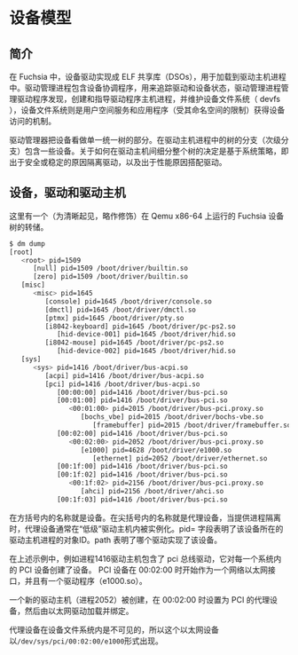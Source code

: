 <!---

# Device model

## Introduction

In Fuchsia, device drivers are implemented as ELF shared libraries (DSOs), which are
loaded into Driver Host processes. The Driver Manager process,
contains the Device Coordinator which keeps track of drivers and devices, manages
the discovery of drivers, the creation and direction of Driver Host processes, and
maintains the Device Filesystem (devfs), which is the mechanism through which userspace
services and applications (constrained by their namespaces) gain access to devices.

The Driver Manager views devices as part of a single unified tree.
The branches (and sub-branches) of that tree consist of some number of
devices within a Driver Host process. The decision as to how to sub-divide
the overall tree among Driver Hosts is based on system policy for isolating
drivers for security or stability reasons and colocating drivers for performance
reasons.

--->

# 设备模型

## 简介

在 Fuchsia 中，设备驱动实现成 ELF 共享库（DSOs），用于加载到驱动主机进程中。驱动管理进程包含设备协调程序，用来追踪驱动和设备状态，驱动管理进程管理驱动程序发现，创建和指导驱动程序主机进程，并维护设备文件系统（ devfs ），设备文件系统则是用户空间服务和应用程序（受其命名空间的限制）获得设备访问的机制。

驱动管理器把设备看做单一统一树的部分。在驱动主机进程中的树的分支（次级分支）包含一些设备。关于如何在驱动主机间细分整个树的决定是基于系统策略，即出于安全或稳定的原因隔离驱动，以及出于性能原因搭配驱动。

<!---

## Devices, Drivers, and Driver Hosts

Here's a (slightly trimmed for clarity) dump of the tree of devices in
Fuchsia running on Qemu x86-64:

--->

## 设备，驱动和驱动主机

这里有一个（为清晰起见，略作修饰）在 Qemu x86-64 上运行的 Fuchsia 设备树的转储。

```sh
$ dm dump
[root]
   <root> pid=1509
      [null] pid=1509 /boot/driver/builtin.so
      [zero] pid=1509 /boot/driver/builtin.so
   [misc]
      <misc> pid=1645
         [console] pid=1645 /boot/driver/console.so
         [dmctl] pid=1645 /boot/driver/dmctl.so
         [ptmx] pid=1645 /boot/driver/pty.so
         [i8042-keyboard] pid=1645 /boot/driver/pc-ps2.so
            [hid-device-001] pid=1645 /boot/driver/hid.so
         [i8042-mouse] pid=1645 /boot/driver/pc-ps2.so
            [hid-device-002] pid=1645 /boot/driver/hid.so
   [sys]
      <sys> pid=1416 /boot/driver/bus-acpi.so
         [acpi] pid=1416 /boot/driver/bus-acpi.so
         [pci] pid=1416 /boot/driver/bus-acpi.so
            [00:00:00] pid=1416 /boot/driver/bus-pci.so
            [00:01:00] pid=1416 /boot/driver/bus-pci.so
               <00:01:00> pid=2015 /boot/driver/bus-pci.proxy.so
                  [bochs_vbe] pid=2015 /boot/driver/bochs-vbe.so
                     [framebuffer] pid=2015 /boot/driver/framebuffer.so
            [00:02:00] pid=1416 /boot/driver/bus-pci.so
               <00:02:00> pid=2052 /boot/driver/bus-pci.proxy.so
                  [e1000] pid=4628 /boot/driver/e1000.so
                     [ethernet] pid=2052 /boot/driver/ethernet.so
            [00:1f:00] pid=1416 /boot/driver/bus-pci.so
            [00:1f:02] pid=1416 /boot/driver/bus-pci.so
               <00:1f:02> pid=2156 /boot/driver/bus-pci.proxy.so
                  [ahci] pid=2156 /boot/driver/ahci.so
            [00:1f:03] pid=1416 /boot/driver/bus-pci.so
```

<!---

The names in square brackets are devices. The names in angle brackets are
proxy devices, which are instantiated in the "lower" driver host, when process
isolation is being provided. The pid= field indicates the process object
id of the driver host process that device is contained within. The path indicates
which driver implements that device.

Above, for example, the pid 1416 driver host contains the pci bus driver, which has
created devices for each PCI device in the system. PCI device 00:02:00 happens
to be an intel ethernet interface, which we have a driver for (e1000.so).
A new driver host (pid 2052) is created, set up with a proxy device for PCI 00:02:00,
and the intel ethernet driver is loaded and bound to it.

Proxy devices are invisible within the Device filesystem, so this ethernet device
appears as `/dev/sys/pci/00:02:00/e1000`.

--->

在方括号内的名称就是设备。在尖括号内的名称就是代理设备，当提供进程隔离时，代理设备通常在“低级”驱动主机内被实例化。pid= 字段表明了该设备所在的驱动主机进程的对象ID。path 表明了哪个驱动实现了该设备。

在上述示例中，例如进程1416驱动主机包含了 pci 总线驱动，它对每一个系统内的 PCI 设备创建了设备。 PCI 设备在 00:02:00 时开始作为一个网络以太网接口，并且有一个驱动程序（e1000.so）。

一个新的驱动主机（进程2052）被创建，在 00:02:00 时设置为 PCI 的代理设备，然后由以太网驱动加载并绑定。

代理设备在设备文件系统内是不可见的，所以这个以太网设备以`/dev/sys/pci/00:02:00/e1000`形式出现。

